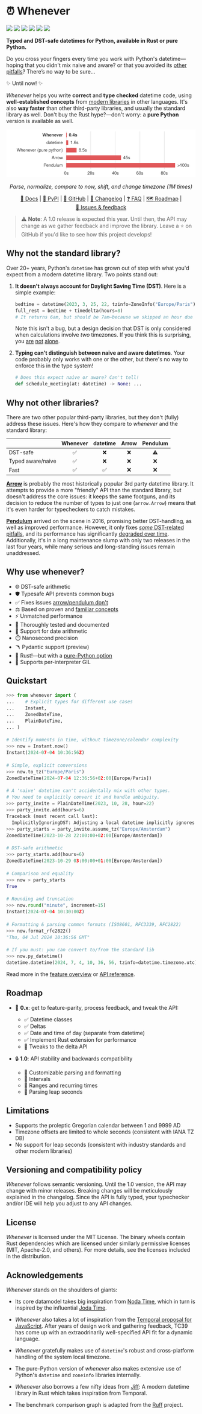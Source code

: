 # ⏰ Whenever

[![](https://img.shields.io/pypi/v/whenever.svg?style=flat-square&color=blue)](https://pypi.python.org/pypi/whenever)
[![](https://img.shields.io/pypi/pyversions/whenever.svg?style=flat-square)](https://pypi.python.org/pypi/whenever)
[![](https://img.shields.io/pypi/l/whenever.svg?style=flat-square&color=blue)](https://pypi.python.org/pypi/whenever)
[![](https://img.shields.io/badge/mypy-strict-forestgreen?style=flat-square)](https://mypy.readthedocs.io/en/stable/command_line.html#cmdoption-mypy-strict)
[![](https://img.shields.io/github/actions/workflow/status/ariebovenberg/whenever/checks.yml?branch=main&style=flat-square)](https://github.com/ariebovenberg/whenever)
[![](https://img.shields.io/readthedocs/whenever.svg?style=flat-square)](http://whenever.readthedocs.io/)

**Typed and DST-safe datetimes for Python, available in Rust or pure Python.**

Do you cross your fingers every time you work with Python's datetime—hoping that you didn't mix naive and aware?
or that you avoided its [other pitfalls](https://dev.arie.bovenberg.net/blog/python-datetime-pitfalls/)?
There’s no way to be sure...

✨ Until now! ✨

*Whenever* helps you write **correct** and **type checked** datetime code,
using **well-established concepts** from [modern libraries](#acknowledgements) in other languages.
It's also **way faster** than other third-party libraries, and usually the standard library as well.
Don't buy the Rust hype?—don't worry: a **pure Python** version is available as well.

  <p align="center">
    <picture align="center">
        <source media="(prefers-color-scheme: dark)" srcset="https://raw.githubusercontent.com/ariebovenberg/whenever/main/benchmarks/comparison/graph-dark.svg">
        <source media="(prefers-color-scheme: light)" srcset="https://raw.githubusercontent.com/ariebovenberg/whenever/main/benchmarks/comparison/graph-light.svg">
        <img alt="Shows a bar chart with benchmark results." src="https://raw.githubusercontent.com/ariebovenberg/whenever/main/benchmarks/comparison/graph-light.svg">
    </picture>
  </p>

  <p align="center" style="font-size: 14px">
    <i>Parse, normalize, compare to now, shift, and change timezone (1M times)</i>
  </p>

<div align="center">


[📖 Docs](https://whenever.readthedocs.io) |
[🐍 PyPI](https://pypi.org/project/whenever/) |
[🐙 GitHub](https://github.com/ariebovenberg/whenever) |
[🚀 Changelog](https://whenever.readthedocs.io/en/latest/changelog.html) |
[❓ FAQ](https://whenever.readthedocs.io/en/latest/faq.html) |
[🗺️ Roadmap](#roadmap) |
[💬 Issues & feedback](https://github.com/ariebovenberg/whenever/issues)

</div>

> ⚠️ **Note**: A 1.0 release is expected this year. Until then, the API may change
> as we gather feedback and improve the library.
> Leave a ⭐️ on GitHub if you'd like to see how this project develops!

## Why not the standard library?

Over 20+ years, Python's `datetime` has grown
out of step with what you'd expect from a modern datetime library.
Two points stand out:

1. **It doesn't always account for Daylight Saving Time (DST)**.
   Here is a simple example:

   ```python
   bedtime = datetime(2023, 3, 25, 22, tzinfo=ZoneInfo("Europe/Paris"))
   full_rest = bedtime + timedelta(hours=8)
   # It returns 6am, but should be 7am—because we skipped an hour due to DST!
   ```

   Note this isn't a bug, but a design decision that DST is only considered
   when calculations involve *two* timezones.
   If you think this is surprising, you
   [are](https://github.com/python/cpython/issues/91618)
   [not](https://github.com/python/cpython/issues/116035)
   [alone](https://github.com/python/cpython/issues/112638).

2. **Typing can't distinguish between naive and aware datetimes**.
   Your code probably only works with one or the other,
   but there's no way to enforce this in the type system!

   ```python
   # Does this expect naive or aware? Can't tell!
   def schedule_meeting(at: datetime) -> None: ...
   ```

## Why not other libraries?

There are two other popular third-party libraries, but they don't (fully)
address these issues. Here's how they compare to *whenever* and the standard library:

<div align="center">

|                   | Whenever | datetime | Arrow | Pendulum |
|-------------------|:--------:|:--------:|:-----:|:--------:|
|      DST-safe     |     ✅    |     ❌    |   ❌   |     ⚠️    |
| Typed aware/naive |     ✅    |     ❌    |   ❌   |     ❌    |
|        Fast       |     ✅    |     ✅    |   ❌   |     ❌    |

</div>

[**Arrow**](https://pypi.org/project/arrow/)
is probably the most historically popular 3rd party datetime library.
It attempts to provide a more "friendly" API than the standard library,
but doesn't address the core issues:
it keeps the same footguns, and its decision to reduce the number
of types to just one (``arrow.Arrow``) means that it's even harder
for typecheckers to catch mistakes.

[**Pendulum**](https://pypi.org/project/pendulum/)
arrived on the scene in 2016, promising better DST-handling,
as well as improved performance.
However, it only fixes [*some* DST-related pitfalls](https://dev.arie.bovenberg.net/blog/python-datetime-pitfalls/#datetime-library-scorecard),
and its performance has significantly [degraded over time](https://github.com/sdispater/pendulum/issues/818).
Additionally, it's in a long maintenance slump with only two releases in the last four years,
while many serious and long-standing issues remain unaddressed.

## Why use whenever?

- 🌐 DST-safe arithmetic
- 🛡️ Typesafe API prevents common bugs
- ✅ Fixes issues [arrow/pendulum don't](https://dev.arie.bovenberg.net/blog/python-datetime-pitfalls/#datetime-library-scorecard)
- ⚖️  Based on proven and [familiar concepts](https://www.youtube.com/watch?v=saeKBuPewcU)
- ⚡️ Unmatched performance
- 💎 Thoroughly tested and documented
- 📆 Support for date arithmetic
- ⏱️ Nanosecond precision
- 🪃 Pydantic support (preview)
- 🦀 Rust!—but with a [pure-Python option](https://whenever.readthedocs.io/en/latest/faq.html#how-can-i-use-the-pure-python-version)
- 🚀 Supports per-interpreter GIL

## Quickstart

```python
>>> from whenever import (
...    # Explicit types for different use cases
...    Instant,
...    ZonedDateTime,
...    PlainDateTime,
... )

# Identify moments in time, without timezone/calendar complexity
>>> now = Instant.now()
Instant(2024-07-04 10:36:56Z)

# Simple, explicit conversions
>>> now.to_tz("Europe/Paris")
ZonedDateTime(2024-07-04 12:36:56+02:00[Europe/Paris])

# A 'naive' datetime can't accidentally mix with other types.
# You need to explicitly convert it and handle ambiguity.
>>> party_invite = PlainDateTime(2023, 10, 28, hour=22)
>>> party_invite.add(hours=6)
Traceback (most recent call last):
  ImplicitlyIgnoringDST: Adjusting a local datetime implicitly ignores DST [...]
>>> party_starts = party_invite.assume_tz("Europe/Amsterdam")
ZonedDateTime(2023-10-28 22:00:00+02:00[Europe/Amsterdam])

# DST-safe arithmetic
>>> party_starts.add(hours=6)
ZonedDateTime(2023-10-29 03:00:00+01:00[Europe/Amsterdam])

# Comparison and equality
>>> now > party_starts
True

# Rounding and truncation
>>> now.round("minute", increment=15)
Instant(2024-07-04 10:30:00Z)

# Formatting & parsing common formats (ISO8601, RFC3339, RFC2822)
>>> now.format_rfc2822()
"Thu, 04 Jul 2024 10:36:56 GMT"

# If you must: you can convert to/from the standard lib
>>> now.py_datetime()
datetime.datetime(2024, 7, 4, 10, 36, 56, tzinfo=datetime.timezone.utc)
```

Read more in the [feature overview](https://whenever.readthedocs.io/en/latest/overview.html)
or [API reference](https://whenever.readthedocs.io/en/latest/api.html).

## Roadmap

- 🧪 **0.x**: get to feature-parity, process feedback, and tweak the API:

  - ✅ Datetime classes
  - ✅ Deltas
  - ✅ Date and time of day (separate from datetime)
  - ✅ Implement Rust extension for performance
  - 🚧 Tweaks to the delta API
- 🔒 **1.0**: API stability and backwards compatibility
  - 🚧 Customizable parsing and formatting
  - 🚧 Intervals
  - 🚧 Ranges and recurring times
  - 🚧 Parsing leap seconds

## Limitations

- Supports the proleptic Gregorian calendar between 1 and 9999 AD
- Timezone offsets are limited to whole seconds (consistent with IANA TZ DB)
- No support for leap seconds (consistent with industry standards and other modern libraries)

## Versioning and compatibility policy

*Whenever* follows semantic versioning.
Until the 1.0 version, the API may change with minor releases.
Breaking changes will be meticulously explained in the changelog.
Since the API is fully typed, your typechecker and/or IDE
will help you adjust to any API changes.

## License

*Whenever* is licensed under the MIT License.
The binary wheels contain Rust dependencies which are licensed under
similarly permissive licenses (MIT, Apache-2.0, and others).
For more details, see the licenses included in the distribution.

## Acknowledgements

*Whenever* stands on the shoulders of giants:

- Its core datamodel takes big inspiration from [Noda Time](https://nodatime.org/),
  which in turn is inspired by the influential [Joda Time](https://www.joda.org/joda-time/).

- *Whenever* also takes a lot of inspiration from the [Temporal proposal for JavaScript](https://tc39.es/proposal-temporal/docs/).
  After years of design work and gathering feedback,
  TC39 has come up with an extraodrinarily well-specified API fit for a dynamic language.

- *Whenever* gratefully makes use of ``datetime``'s
  robust and cross-platform handling of the system local timezone.

- The pure-Python version of *whenever* also makes extensive use of Python's ``datetime``
  and ``zoneinfo`` libraries internally.

- *Whenever* also borrows a few nifty ideas from [Jiff](https://github.com/BurntSushi/jiff):
  A modern datetime library in Rust which takes inspiration from Temporal.

- The benchmark comparison graph is adapted from the [Ruff](https://github.com/astral-sh/ruff) project.
